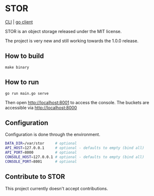 # STOR

[CLI](https://github.com/cfichtmueller/storctl) | [go client](https://github.com/cfichtmueller/stor-go-client)

STOR is an object storage released under the MIT license.

The project is very new and still working towards the 1.0.0 release.

## How to build

`make binary`

## How to run

`go run main.go serve`

Then open [http://localhost:8001](http://localhost:8001) to access the console. The buckets are accessible via [http://localhost:8000](http://localhost:8000)

## Configuration

Configuration is done through the environment.

```bash
DATA_DIR=/var/stor     # optional
API_HOST=127.0.0.1     # optional - defaults to empty (bind all)
API_PORT=8000          # optional
CONSOLE_HOST=127.0.0.1 # optional - defaults to empty (bind all)
CONSOLE_PORT=8001      # optional
```

## Contribute to STOR

This project currently doesn't accept contributions.